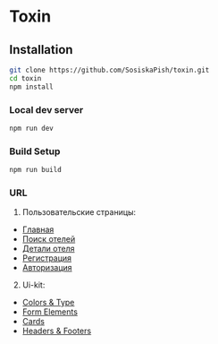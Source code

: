 # Toxin

## Installation

```bash
git clone https://github.com/SosiskaPish/toxin.git
cd toxin
npm install
```

### Local dev server

```bash
npm run dev
```

### Build Setup

```bash
npm run build
```

### URL
1. Пользовательские страницы:
  - [Главная](https://sosiskapish.github.io/toxin/)
  - [Поиск отелей](https://sosiskapish.github.io/toxin/rooms)
  - [Детали отеля](https://sosiskapish.github.io/toxin/room-details)
  - [Регистрация](https://sosiskapish.github.io/toxin/registration)
  - [Авторизация](https://sosiskapish.github.io/toxin/auth)

2. Ui-kit:
  - [Colors & Type](hhttps://sosiskapish.github.io/toxin/color-type)
  - [Form Elements](https://sosiskapish.github.io/toxin/form-elements)
  - [Cards](https://sosiskapish.github.io/toxin/cards)
  - [Headers & Footers](https://sosiskapish.github.io/toxin/headers-and-footers)
